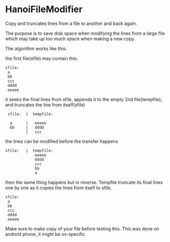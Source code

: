 # HanoiFileModifier
Copy and truncates lines from a file to another and back again.

The purpose is to save disk space when modifying the lines from a large file which may take up too much space when making a new copy.

The algorithm works like this:

the first file(sfile) may contain this:
```
sfile:
 a
 bb
 ccc
 dddd
 eeeee
```
it seeks the final lines from sfile, appends it to the empty 2nd file(tempfile), and truncates the line from itself(sfile)
```
 sfile:  |  tempfile:

  a      |   eeeee
  bb     |   dddd
         |   ccc
```
the lines can be modified before the transfer happens
```
sfile:   |  tempfile:
             eeeee
             dddd
             ccc
             bb
             a
```


then the same thing happens but in reverse. Tempfile truncate its final lines one by one as it copies the lines from itself to sfile.
```
sfile:
 a
 bb
 ccc
 dddd
 eeeee
```
Make sure to make copy of your file before testing this. This was done on android phone, it might be os-specific


